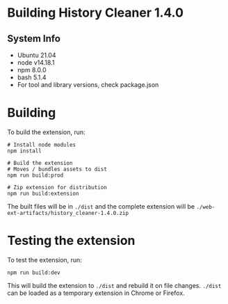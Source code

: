 # Building History Cleaner 1.4.0

## System Info
 * Ubuntu 21.04
 * node v14.18.1
 * npm 8.0.0
 * bash 5.1.4
 * For tool and library versions, check package.json

# Building

To build the extension, run:
```shell
# Install node modules
npm install

# Build the extension
# Moves / bundles assets to dist
npm run build:prod

# Zip extension for distribution
npm run build:extension
```
The built files will be in `./dist` and the complete extension will be `./web-ext-artifacts/history_cleaner-1.4.0.zip`

# Testing the extension

To test the extension, run:
```shell
npm run build:dev
```
This will build the extension to `./dist` and rebuild it on file changes. `./dist` can be loaded as a temporary extension in Chrome or Firefox.
